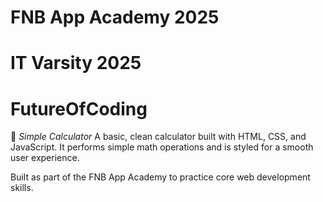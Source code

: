 # FNB App Academy 2025

# IT Varsity 2025

# FutureOfCoding

🧮 *Simple Calculator*
A basic, clean calculator built with HTML, CSS, and JavaScript. It performs simple math operations and is styled for a smooth user experience.

Built as part of the FNB App Academy to practice core web development skills.
